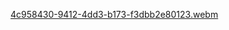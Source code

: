 [4c958430-9412-4dd3-b173-f3dbb2e80123.webm](https://github.com/user-attachments/assets/46c0b3fb-7933-4a92-a593-0bc5140bb1e5)
